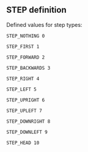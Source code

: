 ## STEP definition

Defined values for step types:

```
STEP_NOTHING 0
```

```
STEP_FIRST 1
```

```
STEP_FORWARD 2
```

```
STEP_BACKWARDS 3
```

```
STEP_RIGHT 4
```

```
STEP_LEFT 5
```

```
STEP_UPRIGHT 6
```

```
STEP_UPLEFT 7
```

```
STEP_DOWNRIGHT 8
```

```
STEP_DOWNLEFT 9
```

```
STEP_HEAD 10
```



